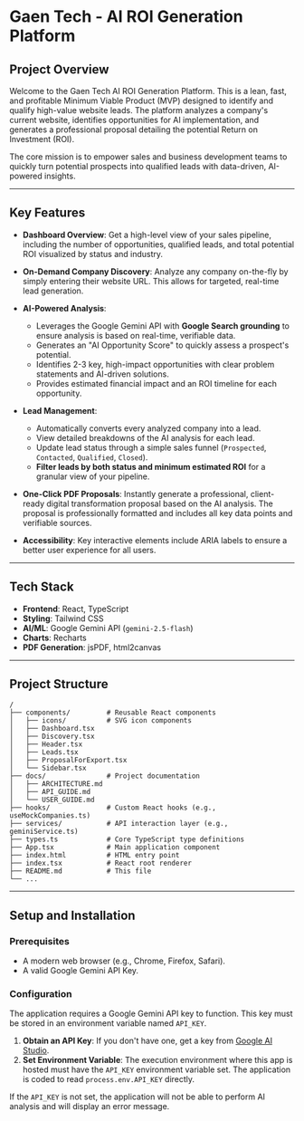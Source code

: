 
# Gaen Tech - AI ROI Generation Platform

## Project Overview

Welcome to the Gaen Tech AI ROI Generation Platform. This is a lean, fast, and profitable Minimum Viable Product (MVP) designed to identify and qualify high-value website leads. The platform analyzes a company's current website, identifies opportunities for AI implementation, and generates a professional proposal detailing the potential Return on Investment (ROI).

The core mission is to empower sales and business development teams to quickly turn potential prospects into qualified leads with data-driven, AI-powered insights.

---

## Key Features

- **Dashboard Overview**: Get a high-level view of your sales pipeline, including the number of opportunities, qualified leads, and total potential ROI visualized by status and industry.

- **On-Demand Company Discovery**: Analyze any company on-the-fly by simply entering their website URL. This allows for targeted, real-time lead generation.

- **AI-Powered Analysis**:
    - Leverages the Google Gemini API with **Google Search grounding** to ensure analysis is based on real-time, verifiable data.
    - Generates an "AI Opportunity Score" to quickly assess a prospect's potential.
    - Identifies 2-3 key, high-impact opportunities with clear problem statements and AI-driven solutions.
    - Provides estimated financial impact and an ROI timeline for each opportunity.

- **Lead Management**:
    - Automatically converts every analyzed company into a lead.
    - View detailed breakdowns of the AI analysis for each lead.
    - Update lead status through a simple sales funnel (`Prospected`, `Contacted`, `Qualified`, `Closed`).
    - **Filter leads by both status and minimum estimated ROI** for a granular view of your pipeline.

- **One-Click PDF Proposals**: Instantly generate a professional, client-ready digital transformation proposal based on the AI analysis. The proposal is professionally formatted and includes all key data points and verifiable sources.

- **Accessibility**: Key interactive elements include ARIA labels to ensure a better user experience for all users.

---

## Tech Stack

- **Frontend**: React, TypeScript
- **Styling**: Tailwind CSS
- **AI/ML**: Google Gemini API (`gemini-2.5-flash`)
- **Charts**: Recharts
- **PDF Generation**: jsPDF, html2canvas

---

## Project Structure

```
/
├── components/         # Reusable React components
│   ├── icons/          # SVG icon components
│   ├── Dashboard.tsx
│   ├── Discovery.tsx
│   ├── Header.tsx
│   ├── Leads.tsx
│   ├── ProposalForExport.tsx
│   └── Sidebar.tsx
├── docs/               # Project documentation
│   ├── ARCHITECTURE.md
│   ├── API_GUIDE.md
│   └── USER_GUIDE.md
├── hooks/              # Custom React hooks (e.g., useMockCompanies.ts)
├── services/           # API interaction layer (e.g., geminiService.ts)
├── types.ts            # Core TypeScript type definitions
├── App.tsx             # Main application component
├── index.html          # HTML entry point
├── index.tsx           # React root renderer
├── README.md           # This file
└── ...
```

---

## Setup and Installation

### Prerequisites

- A modern web browser (e.g., Chrome, Firefox, Safari).
- A valid Google Gemini API Key.

### Configuration

The application requires a Google Gemini API key to function. This key must be stored in an environment variable named `API_KEY`.

1.  **Obtain an API Key**: If you don't have one, get a key from [Google AI Studio](https://aistudio.google.com/app/apikey).
2.  **Set Environment Variable**: The execution environment where this app is hosted must have the `API_KEY` environment variable set. The application is coded to read `process.env.API_KEY` directly.

If the `API_KEY` is not set, the application will not be able to perform AI analysis and will display an error message.
